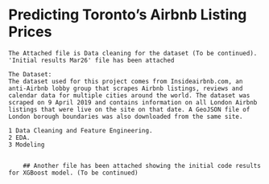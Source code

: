 # Predicting Toronto’s Airbnb Listing Prices

	The Attached file is Data cleaning for the dataset (To be continued).
	'Initial results Mar26' file has been attached
	
	The Dataset:
	The dataset used for this project comes from Insideairbnb.com, an anti-Airbnb lobby group that scrapes Airbnb listings, reviews and calendar data for multiple cities around the world. The dataset was scraped on 9 April 2019 and contains information on all London Airbnb listings that were live on the site on that date. A GeoJSON file of London borough boundaries was also downloaded from the same site.
	
	1 Data Cleaning and Feature Engineering.
	2 EDA.
	3 Modeling
        
        
        ## Another file has been attached showing the initial code results for XGBoost model. (To be continued)
